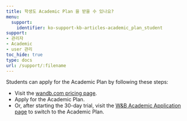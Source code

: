 ```yaml
---
title: 학생도 Academic Plan 을 받을 수 있나요?
menu:
  support:
    identifier: ko-support-kb-articles-academic_plan_student
support:
- 관리자
- Academic
- user 관리
toc_hide: true
type: docs
url: /support/:filename
---
```


Students can apply for the Academic Plan by following these steps:

- Visit the [wandb.com pricing page](https://wandb.ai/site/pricing).
- Apply for the Academic Plan.
- Or, after starting the 30-day trial, visit the [W&B Academic Application page](https://wandb.ai/academic_application) to switch to the Academic Plan.